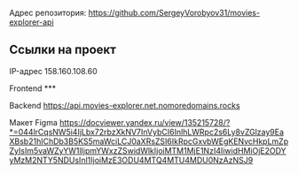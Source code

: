 Адрес репозитория: https://github.com/SergeyVorobyov31/movies-explorer-api

## Ссылки на проект

IP-адрес 158.160.108.60

Frontend ***

Backend https://api.movies-explorer.net.nomoredomains.rocks

Макет Figma https://docviewer.yandex.ru/view/135215728/?*=044lrCqsNW5i4IjLbx72rbzXkNV7InVybCI6InlhLWRpc2s6Ly8vZGlzay9EaXBsb21hIChDb3B5KS5maWciLCJ0aXRsZSI6IkRpcGxvbWEgKENvcHkpLmZpZyIsIm5vaWZyYW1lIjpmYWxzZSwidWlkIjoiMTM1MjE1NzI4IiwidHMiOjE2ODYyMzM2NTY5NDUsInl1IjoiMzE3ODU4MTQ4MTU4MDU0NzAzNSJ9
